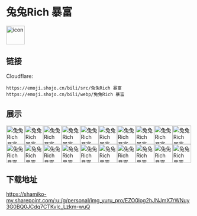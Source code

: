 # 兔兔Rich 暴富
<img src="https://emoji.shojo.cn/bili/src/兔兔Rich 暴富/icon.png" width="50" height="50" alt="icon">

## 链接
Cloudflare:
```
https://emoji.shojo.cn/bili/src/兔兔Rich 暴富
https://emoji.shojo.cn/bili/webp/兔兔Rich 暴富
```
## 展示
<img src="https://emoji.shojo.cn/bili/src/兔兔Rich 暴富/兔兔Rich 暴富-Lucky.png" width="50" height="50" alt="兔兔Rich 暴富-Lucky"><img src="https://emoji.shojo.cn/bili/src/兔兔Rich 暴富/兔兔Rich 暴富-Rich.png" width="50" height="50" alt="兔兔Rich 暴富-Rich"><img src="https://emoji.shojo.cn/bili/src/兔兔Rich 暴富/兔兔Rich 暴富-兔年大吉.png" width="50" height="50" alt="兔兔Rich 暴富-兔年大吉"><img src="https://emoji.shojo.cn/bili/src/兔兔Rich 暴富/兔兔Rich 暴富-卯足干劲.png" width="50" height="50" alt="兔兔Rich 暴富-卯足干劲"><img src="https://emoji.shojo.cn/bili/src/兔兔Rich 暴富/兔兔Rich 暴富-前兔无量.png" width="50" height="50" alt="兔兔Rich 暴富-前兔无量"><img src="https://emoji.shojo.cn/bili/src/兔兔Rich 暴富/兔兔Rich 暴富-兔然暴富.png" width="50" height="50" alt="兔兔Rich 暴富-兔然暴富"><img src="https://emoji.shojo.cn/bili/src/兔兔Rich 暴富/兔兔Rich 暴富-大展宏兔.png" width="50" height="50" alt="兔兔Rich 暴富-大展宏兔"><img src="https://emoji.shojo.cn/bili/src/兔兔Rich 暴富/兔兔Rich 暴富-仕兔顺利.png" width="50" height="50" alt="兔兔Rich 暴富-仕兔顺利"><img src="https://emoji.shojo.cn/bili/src/兔兔Rich 暴富/兔兔Rich 暴富-兔飞猛进.png" width="50" height="50" alt="兔兔Rich 暴富-兔飞猛进"><img src="https://emoji.shojo.cn/bili/src/兔兔Rich 暴富/兔兔Rich 暴富-前兔似锦.png" width="50" height="50" alt="兔兔Rich 暴富-前兔似锦"><img src="https://emoji.shojo.cn/bili/src/兔兔Rich 暴富/兔兔Rich 暴富-瑞兔迎春.png" width="50" height="50" alt="兔兔Rich 暴富-瑞兔迎春"><img src="https://emoji.shojo.cn/bili/src/兔兔Rich 暴富/兔兔Rich 暴富-扬眉兔气.png" width="50" height="50" alt="兔兔Rich 暴富-扬眉兔气"><img src="https://emoji.shojo.cn/bili/src/兔兔Rich 暴富/兔兔Rich 暴富-马上发财.png" width="50" height="50" alt="兔兔Rich 暴富-马上发财"><img src="https://emoji.shojo.cn/bili/src/兔兔Rich 暴富/兔兔Rich 暴富-财福.png" width="50" height="50" alt="兔兔Rich 暴富-财福"><img src="https://emoji.shojo.cn/bili/src/兔兔Rich 暴富/兔兔Rich 暴富-一夜暴富.png" width="50" height="50" alt="兔兔Rich 暴富-一夜暴富"><img src="https://emoji.shojo.cn/bili/src/兔兔Rich 暴富/兔兔Rich 暴富-亿.png" width="50" height="50" alt="兔兔Rich 暴富-亿"><img src="https://emoji.shojo.cn/bili/src/兔兔Rich 暴富/兔兔Rich 暴富-万.png" width="50" height="50" alt="兔兔Rich 暴富-万"><img src="https://emoji.shojo.cn/bili/src/兔兔Rich 暴富/兔兔Rich 暴富-亿万两.png" width="50" height="50" alt="兔兔Rich 暴富-亿万两"><img src="https://emoji.shojo.cn/bili/src/兔兔Rich 暴富/兔兔Rich 暴富-刷卡.png" width="50" height="50" alt="兔兔Rich 暴富-刷卡"><img src="https://emoji.shojo.cn/bili/src/兔兔Rich 暴富/兔兔Rich 暴富-来财.png" width="50" height="50" alt="兔兔Rich 暴富-来财">

## 下载地址

https://shamiko-my.sharepoint.com/:u:/g/personal/img_yuru_pro/EZO0log2hJNJmX7rWNuy3G0BQ0JCdq7CTKvlc_Lzkm-wuQ